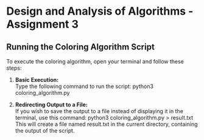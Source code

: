 # Design and Analysis of Algorithms - Assignment 3

## Running the Coloring Algorithm Script

To execute the coloring algorithm, open your terminal and follow these steps:

1. **Basic Execution:**  
   Type the following command to run the script:
   python3 coloring_algorithm.py

2. **Redirecting Output to a File:**  
   If you wish to save the output to a file instead of displaying it in the terminal, use this command:
   python3 coloring_algorithm.py > result.txt
   This will create a file named result.txt in the current directory, containing the output of the script.
